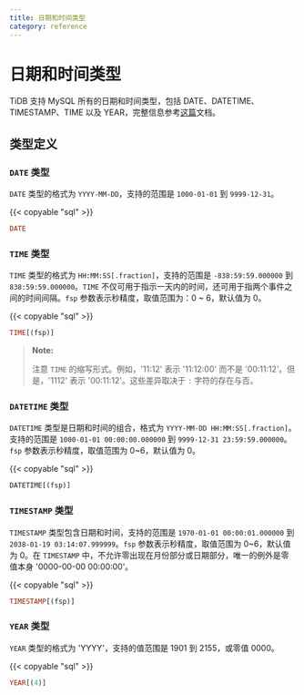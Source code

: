 ```yaml
---
title: 日期和时间类型
category: reference
---
```


# 日期和时间类型

TiDB 支持 MySQL 所有的日期和时间类型，包括 DATE、DATETIME、TIMESTAMP、TIME 以及 YEAR，完整信息参考[这篇](https://dev.mysql.com/doc/refman/5.7/en/date-and-time-types.html)文档。

<!-- markdownlint-disable MD001 -->

## 类型定义

### `DATE` 类型

`DATE` 类型的格式为 `YYYY-MM-DD`，支持的范围是 `1000-01-01` 到 `9999-12-31`。

{{< copyable "sql" >}}

```sql
DATE
```

### `TIME` 类型

`TIME` 类型的格式为 `HH:MM:SS[.fraction]`，支持的范围是 `-838:59:59.000000` 到 `838:59:59.000000`。`TIME` 不仅可用于指示一天内的时间，还可用于指两个事件之间的时间间隔。`fsp` 参数表示秒精度，取值范围为：0 ~ 6，默认值为 0。

{{< copyable "sql" >}}

```sql
TIME[(fsp)]
```

> **Note:**
> 
> 注意 `TIME` 的缩写形式。例如，'11:12' 表示 '11:12:00' 而不是 '00:11:12'。但是，'1112' 表示 '00:11:12'。这些差异取决于 `:` 字符的存在与否。

### `DATETIME` 类型

`DATETIME` 类型是日期和时间的组合，格式为 `YYYY-MM-DD HH:MM:SS[.fraction]`。支持的范围是 `1000-01-01 00:00:00.000000` 到 `9999-12-31 23:59:59.000000`。`fsp` 参数表示秒精度，取值范围为 0~6，默认值为 0。

{{< copyable "sql" >}}

```sql
DATETIME[(fsp)]
```

### `TIMESTAMP` 类型

`TIMESTAMP` 类型包含日期和时间，支持的范围是 `1970-01-01 00:00:01.000000` 到 `2038-01-19 03:14:07.999999`。`fsp` 参数表示秒精度，取值范围为 0~6，默认值为 0。在 `TIMESTAMP` 中，不允许零出现在月份部分或日期部分，唯一的例外是零值本身 '0000-00-00 00:00:00'。

{{< copyable "sql" >}}

```sql
TIMESTAMP[(fsp)]
```

### `YEAR` 类型

`YEAR` 类型的格式为 'YYYY'，支持的值范围是 1901 到 2155，或零值 0000。

{{< copyable "sql" >}}

```sql
YEAR[(4)]
```